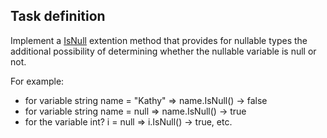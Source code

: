 ## Task definition ##

Implement a [IsNull](NullableTypesTask/NullableTypeExtensions.cs#L13) extention method that provides for nullable types the additional possibility of determining whether the nullable variable is null or not.
 
For example:
- for variable string name = "Kathy" => name.IsNull() -> false    
- for variable string name = null => name.IsNull() -> true    
- for the variable int? i = null => i.IsNull() -> true, etc.   